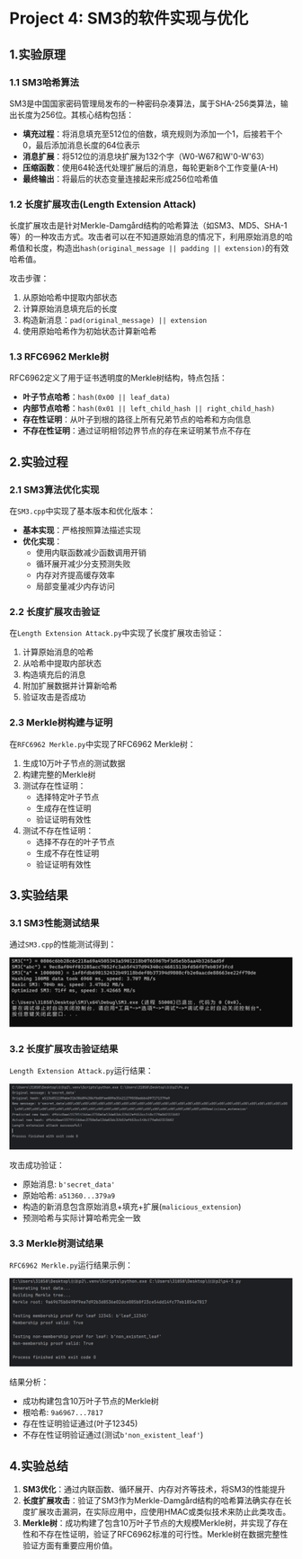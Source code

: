 # Project 4: SM3的软件实现与优化 

## 1.实验原理

### 1.1  SM3哈希算法

SM3是中国国家密码管理局发布的一种密码杂凑算法，属于SHA-256类算法，输出长度为256位。其核心结构包括：

- **填充过程**：将消息填充至512位的倍数，填充规则为添加一个1，后接若干个0，最后添加消息长度的64位表示
- **消息扩展**：将512位的消息块扩展为132个字（W0-W67和W'0-W'63）
- **压缩函数**：使用64轮迭代处理扩展后的消息，每轮更新8个工作变量(A-H)
- **最终输出**：将最后的状态变量连接起来形成256位哈希值

### 1.2 长度扩展攻击(Length Extension Attack)

长度扩展攻击是针对Merkle-Damgård结构的哈希算法（如SM3、MD5、SHA-1等）的一种攻击方式。攻击者可以在不知道原始消息的情况下，利用原始消息的哈希值和长度，构造出`hash(original_message || padding || extension)`的有效哈希值。

攻击步骤：
1. 从原始哈希中提取内部状态
2. 计算原始消息填充后的长度
3. 构造新消息：`pad(original_message) || extension`
4. 使用原始哈希作为初始状态计算新哈希

### 1.3  RFC6962 Merkle树

RFC6962定义了用于证书透明度的Merkle树结构，特点包括：

- **叶子节点哈希**：`hash(0x00 || leaf_data)`
- **内部节点哈希**：`hash(0x01 || left_child_hash || right_child_hash)`
- **存在性证明**：从叶子到根的路径上所有兄弟节点的哈希和方向信息
- **不存在性证明**：通过证明相邻边界节点的存在来证明某节点不存在

## 2.实验过程

### 2.1 SM3算法优化实现

在`SM3.cpp`中实现了基本版本和优化版本：

- **基本实现**：严格按照算法描述实现
- **优化实现**：
  - 使用内联函数减少函数调用开销
  - 循环展开减少分支预测失败
  - 内存对齐提高缓存效率
  - 局部变量减少内存访问

### 2.2 长度扩展攻击验证

在`Length Extension Attack.py`中实现了长度扩展攻击验证：

1. 计算原始消息的哈希
2. 从哈希中提取内部状态
3. 构造填充后的消息
4. 附加扩展数据并计算新哈希
5. 验证攻击是否成功

### 2.3 Merkle树构建与证明

在`RFC6962 Merkle.py`中实现了RFC6962 Merkle树：

1. 生成10万叶子节点的测试数据
2. 构建完整的Merkle树
3. 测试存在性证明：
   - 选择特定叶子节点
   - 生成存在性证明
   - 验证证明有效性
4. 测试不存在性证明：
   - 选择不存在的叶子节点
   - 生成不存在性证明
   - 验证证明有效性

## 3.实验结果

### 3.1 SM3性能测试结果

通过`SM3.cpp`的性能测试得到：

![image](https://github.com/123234-op/2025-CSIEP-Projects/blob/main/project4/4-1.png)

### 3.2 长度扩展攻击验证结果

`Length Extension Attack.py`运行结果：

![image](https://github.com/123234-op/2025-CSIEP-Projects/blob/main/project4/4-2.png)

攻击成功验证：

- 原始消息: `b'secret_data'`
- 原始哈希: `a51360...379a9`
- 构造的新消息包含原始消息+填充+扩展(`malicious_extension`)
- 预测哈希与实际计算哈希完全一致

### 3.3 Merkle树测试结果

`RFC6962 Merkle.py`运行结果示例：

![image](https://github.com/123234-op/2025-CSIEP-Projects/blob/main/project4/4-3.png)

结果分析：

- 成功构建包含10万叶子节点的Merkle树
- 根哈希: `9a6967...7817`
- 存在性证明验证通过(叶子12345)
- 不存在性证明验证通过(测试`b'non_existent_leaf'`)

## 4.实验总结

1. **SM3优化**：通过内联函数、循环展开、内存对齐等技术，将SM3的性能提升
2. **长度扩展攻击**：验证了SM3作为Merkle-Damgård结构的哈希算法确实存在长度扩展攻击漏洞，在实际应用中，应使用HMAC或类似技术来防止此类攻击。
3. **Merkle树**：成功构建了包含10万叶子节点的大规模Merkle树，并实现了存在性和不存在性证明，验证了RFC6962标准的可行性。Merkle树在数据完整性验证方面有重要应用价值。


